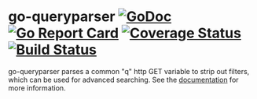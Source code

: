 # go-queryparser [![GoDoc](https://godoc.org/github.com/lrstanley/go-queryparser?status.png)](https://godoc.org/github.com/lrstanley/go-queryparser) [![Go Report Card](https://goreportcard.com/badge/github.com/lrstanley/go-queryparser)](https://goreportcard.com/report/github.com/lrstanley/go-queryparser) [![Coverage Status](https://coveralls.io/repos/github/lrstanley/go-queryparser/badge.svg?branch=master)](https://coveralls.io/github/lrstanley/go-queryparser?branch=master) [![Build Status](https://travis-ci.org/lrstanley/go-queryparser.svg?branch=master)](https://travis-ci.org/lrstanley/go-queryparser)

go-queryparser parses a common "q" http GET variable to strip out filters,
which can be used for advanced searching. See the
[documentation](https://godoc.org/github.com/lrstanley/go-queryparser) for
more information.
